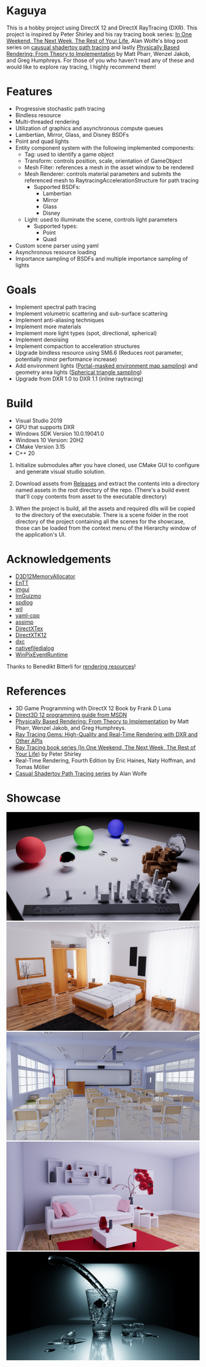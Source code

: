 # Kaguya

This is a hobby project using DirectX 12 and DirectX RayTracing (DXR). This project is inspired by Peter Shirley and his ray tracing book series: [In One Weekend, The Next Week, The Rest of Your Life](https://github.com/RayTracing/raytracing.github.io), Alan Wolfe's blog post series on [causual shadertoy path tracing](https://blog.demofox.org/2020/05/25/casual-shadertoy-path-tracing-1-basic-camera-diffuse-emissive/) and lastly [Physically Based Rendering: From Theory to Implementation](http://www.pbr-book.org/) by Matt Pharr, Wenzel Jakob, and Greg Humphreys. For those of you who haven't read any of these and would like to explore ray tracing, I highly recommend them!

# Features

- Progressive stochastic path tracing
- Bindless resource
- Multi-threaded rendering
- Utilization of graphics and asynchronous compute queues
- Lambertian, Mirror, Glass, and Disney BSDFs
- Point and quad lights
- Entity component system with the following implemented components:
  - Tag: used to identify a game object
  - Transform: controls position, scale, orientation of GameObject
  - Mesh Filter: references a mesh in the asset window to be rendered
  - Mesh Renderer: controls material parameters and submits the referenced mesh to RaytracingAccelerationStructure for path tracing
    - Supported BSDFs:
      - Lambertian
      - Mirror
      - Glass
      - Disney
  - Light: used to illuminate the scene, controls light parameters
    - Supported types:
      - Point
      - Quad
- Custom scene parser using yaml
- Asynchronous resource loading
- Importance sampling of BSDFs and multiple importance sampling of lights

# Goals

- Implement spectral path tracing
- Implement volumetric scattering and sub-surface scattering
- Implement anti-aliasing techniques
- Implement more materials
- Implement more light types (spot, directional, spherical)
- Implement denoising
- Implement compaction to acceleration structures
- Upgrade bindless resource using SM6.6 (Reduces root parameter, potentially minor performance increase)
- Add environment lights ([Portal-masked environment map sampling](https://cs.dartmouth.edu/wjarosz/publications/bitterli15portal.html)) and geometry area lights ([Spherical triangle sampling](https://www.graphics.cornell.edu/pubs/1995/Arv95c.pdf))
- Upgrade from DXR 1.0 to DXR 1.1 (inline raytracing)

# Build

- Visual Studio 2019
- GPU that supports DXR
- Windows SDK Version 10.0.19041.0
- Windows 10 Version: 20H2
- CMake Version 3.15
- C++ 20

1. Initialize submodules after you have cloned, use CMake GUI to configure and generate visual studio solution.

2. Download assets from [Releases](https://github.com/KaiH0717/Kaguya/releases/tag/v1.0) and extract the contents into a directory named assets in the root directory of the repo. (There's a build event that'll copy contents from asset to the executable directory)

3. When the project is build, all the assets and required dlls will be copied to the directory of the executable. There is a scene folder in the root directory of the project containing all the scenes for the showcase, those can be loaded from the context menu of the Hierarchy window of the application's UI.

# Acknowledgements

- [D3D12MemoryAllocator](https://github.com/GPUOpen-LibrariesAndSDKs/D3D12MemoryAllocator)
- [EnTT](https://github.com/skypjack/entt)
- [imgui](https://github.com/ocornut/imgui)
- [ImGuizmo](https://github.com/CedricGuillemet/ImGuizmo)
- [spdlog](https://github.com/gabime/spdlog)
- [wil](https://github.com/microsoft/wil)
- [yaml-cpp](https://github.com/jbeder/yaml-cpp)
- [assimp](https://github.com/assimp/assimp)
- [DirectXTex](https://github.com/microsoft/DirectXTex)
- [DirectXTK12](https://github.com/microsoft/DirectXTK12)
- [dxc](https://github.com/microsoft/DirectXShaderCompiler)
- [nativefiledialog](https://github.com/mlabbe/nativefiledialog)
- [WinPixEventRuntime](https://devblogs.microsoft.com/pix/winpixeventruntime)

Thanks to Benedikt Bitterli for [rendering resources](https://benedikt-bitterli.me/resources/)!

# References

- 3D Game Programming with DirectX 12 Book by Frank D Luna
- [Direct3D 12 programming guide from MSDN](https://docs.microsoft.com/en-us/windows/win32/direct3d12/directx-12-programming-guide)
- [Physically Based Rendering: From Theory to Implementation](http://www.pbr-book.org/) by Matt Pharr, Wenzel Jakob, and Greg Humphreys.
- [Ray Tracing Gems: High-Quality and Real-Time Rendering with DXR and Other APIs](http://www.realtimerendering.com/raytracinggems/)
- [Ray Tracing book series (In One Weekend, The Next Week, The Rest of Your Life)](https://github.com/RayTracing/raytracing.github.io) by Peter Shirley
- Real-Time Rendering, Fourth Edition by Eric Haines, Naty Hoffman, and Tomas Möller
- [Casual Shadertoy Path Tracing series](https://blog.demofox.org/) by Alan Wolfe

# Showcase

![0](/Gallery/hyperion_viewport.png?raw=true "hyperion_viewport")
![1](/Gallery/bedroom_viewport.png?raw=true "bedroom_viewport")
![2](/Gallery/classroom_viewport.png?raw=true "classroom_viewport")
![3](/Gallery/livingroom_viewport.png?raw=true "livingroom_viewport")
![4](/Gallery/glass-of-water_viewport.png?raw=true "glass-of-water_viewport")
